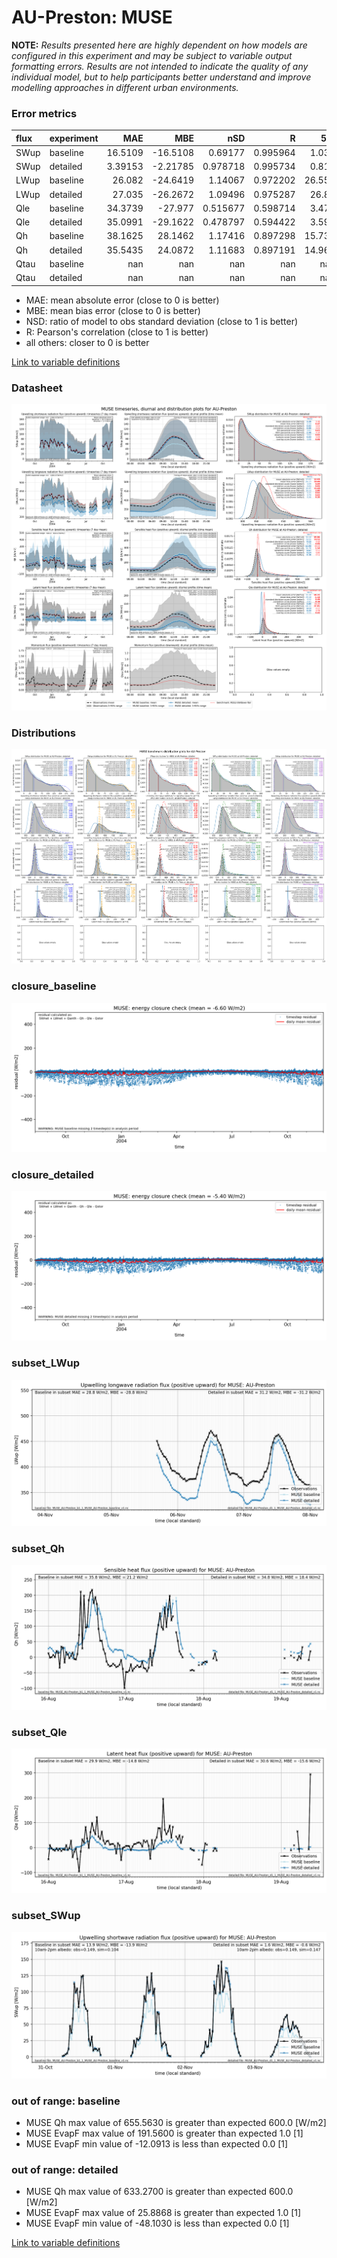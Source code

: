 # AU-Preston: MUSE

**NOTE:** *Results presented here are highly dependent on how models are configured in this experiment and may be subject to variable output formatting errors. Results are not intended to indicate the quality of any individual model, but to help participants better understand and improve modelling approaches in different urban environments.*

### Error metrics

| flux   | experiment   |       MAE |       MBE |        nSD |          R |     5th |    95th |       cRMSE |      AMBE |       1-nSD |          1-R |   nSkewness |   nKurtosis |     Overlap |
|:-------|:-------------|----------:|----------:|-----------:|-----------:|--------:|--------:|------------:|----------:|------------:|-------------:|------------:|------------:|------------:|
| SWup   | baseline     |  16.5109  | -16.5108  |   0.69177  |   0.995964 |   1.036 |  44.571 |   0.317159  |  16.5108  |   0.30823   |   0.00403584 |   0.0336387 |   0.0634062 |   0.106721  |
| SWup   | detailed     |   3.39153 |  -2.21785 |   0.978718 |   0.995734 |   0.814 |   2.401 |   0.0938251 |   2.21785 |   0.0212819 |   0.0042659  |   0.0565982 |   0.0975456 |   0.0799878 |
| LWup   | baseline     |  26.082   | -24.6419  |   1.14067  |   0.972202 |  26.553 |   6.667 |   0.288455  |  24.6419  |   0.140671  |   0.0277984  |   0.281379  |   0.80882   |   0.351546  |
| LWup   | detailed     |  27.035   | -26.2672  |   1.09496  |   0.975287 |  26.85  |  13.109 |   0.251269  |  26.2672  |   0.0949557 |   0.0247131  |   0.245786  |   0.696524  |   0.358598  |
| Qle    | baseline     |  34.3739  | -27.977   |   0.515677 |   0.598714 |   3.475 |  58.111 |   0.805256  |  27.977   |   0.484323  |   0.401286   |   0.132003  |   0.441582  |   0.533199  |
| Qle    | detailed     |  35.0991  | -29.1622  |   0.478797 |   0.594422 |   3.595 |  64.319 |   0.812423  |  29.1622  |   0.521203  |   0.405578   |   0.129263  |   0.439916  |   0.545984  |
| Qh     | baseline     |  38.1625  |  28.1462  |   1.17416  |   0.897298 |  15.733 |  73.593 |   0.521064  |  28.1462  |   0.174157  |   0.102702   |   0.0739858 |   0.134302  |   0.308558  |
| Qh     | detailed     |  35.5435  |  24.0872  |   1.11683  |   0.897191 |  14.961 |  56.784 |   0.493244  |  24.0872  |   0.11683   |   0.102809   |   0.069579  |   0.135171  |   0.298808  |
| Qtau   | baseline     | nan       | nan       | nan        | nan        | nan     | nan     | nan         | nan       | nan         | nan          | nan         | nan         | nan         |
| Qtau   | detailed     | nan       | nan       | nan        | nan        | nan     | nan     | nan         | nan       | nan         | nan          | nan         | nan         | nan         |

 - MAE: mean absolute error (close to 0 is better)
 - MBE: mean bias error (close to 0 is better)
 - NSD: ratio of model to obs standard deviation (close to 1 is better)
 - R: Pearson's correlation (close to 1 is better)
 - all others: closer to 0 is better

[Link to variable definitions](../modelattrs/variable_definitions.md)

### <a name="datasheet"></a>Datasheet
[![MUSE_AU-Preston_Datasheet.png](MUSE_AU-Preston_Datasheet.png)](MUSE_AU-Preston_Datasheet.png)

### <a name="distributions"></a>Distributions
[![MUSE_AU-Preston_Distributions.png](MUSE_AU-Preston_Distributions.png)](MUSE_AU-Preston_Distributions.png)

### <a name="closure_baseline"></a>closure_baseline
[![MUSE_AU-Preston_closure_baseline.png](MUSE_AU-Preston_closure_baseline.png)](MUSE_AU-Preston_closure_baseline.png)

### <a name="closure_detailed"></a>closure_detailed
[![MUSE_AU-Preston_closure_detailed.png](MUSE_AU-Preston_closure_detailed.png)](MUSE_AU-Preston_closure_detailed.png)

### <a name="subset_lwup"></a>subset_LWup
[![MUSE_AU-Preston_subset_LWup.png](MUSE_AU-Preston_subset_LWup.png)](MUSE_AU-Preston_subset_LWup.png)

### <a name="subset_qh"></a>subset_Qh
[![MUSE_AU-Preston_subset_Qh.png](MUSE_AU-Preston_subset_Qh.png)](MUSE_AU-Preston_subset_Qh.png)

### <a name="subset_qle"></a>subset_Qle
[![MUSE_AU-Preston_subset_Qle.png](MUSE_AU-Preston_subset_Qle.png)](MUSE_AU-Preston_subset_Qle.png)

### <a name="subset_swup"></a>subset_SWup
[![MUSE_AU-Preston_subset_SWup.png](MUSE_AU-Preston_subset_SWup.png)](MUSE_AU-Preston_subset_SWup.png)

### out of range: baseline

 - MUSE Qh max value of 655.5630 is greater than expected 600.0 [W/m2]
 - MUSE EvapF max value of 191.5600 is greater than expected 1.0 [1]
 - MUSE EvapF min value of -12.0913 is less than expected 0.0 [1]

### out of range: detailed

 - MUSE Qh max value of 633.2700 is greater than expected 600.0 [W/m2]
 - MUSE EvapF max value of 25.8868 is greater than expected 1.0 [1]
 - MUSE EvapF min value of -48.1030 is less than expected 0.0 [1]


[Link to variable definitions](../modelattrs/variable_definitions.md)


